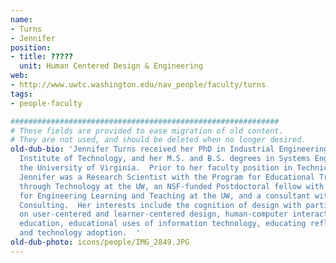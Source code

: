 ```yaml
---
name:
- Turns
- Jennifer
position:
- title: ?????
  unit: Human Centered Design & Engineering
web:
- http://www.uwtc.washington.edu/nav_people/faculty/turns
tags:
- people-faculty

############################################################
# These fields are provided to ease migration of old content.
# They are not used, and should be deleted when no longer desired.
old-dub-bio: 'Jennifer Turns received her PhD in Industrial Engineering from the Georgia
  Institute of Technology, and her M.S. and B.S. degrees in Systems Engineering from
  the University of Virginia.  Prior to her faculty position in Technical Communication,
  Jennifer was a Research Scientist with the Program for Educational Transformation
  through Technology at the UW, an NSF-funded Postdoctoral fellow with the Center
  for Engineering Learning and Teaching at the UW, and a consultant with Andersen
  Consulting.  Her interests include the cognition of design with particular emphasis
  on user-centered and learner-centered design, human-computer interaction, engineering
  education, educational uses of information technology, educating reflective practitioners,
  and technology adoption.  '
old-dub-photo: icons/people/IMG_2849.JPG
---
```

